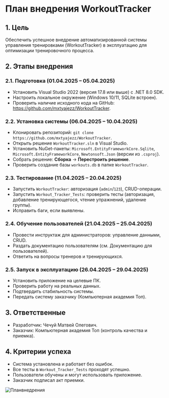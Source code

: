# План внедрения WorkoutTracker

## 1. Цель
Обеспечить успешное внедрение автоматизированной системы управления тренировками (WorkoutTracker) в эксплуатацию для оптимизации тренировочного процесса.

## 2. Этапы внедрения
### 2.1. Подготовка (01.04.2025 – 05.04.2025)
- Установить Visual Studio 2022 (версия 17.8 или выше) с .NET 8.0 SDK.
- Настроить локальное окружение (Windows 10/11, SQLite встроен).
- Проверить наличие исходного кода на GitHub: https://github.com/mxtyajezz/WorkoutTracker.

### 2.2. Установка системы (06.04.2025 – 10.04.2025)
- Клонировать репозиторий: `git clone https://github.com/mxtyajezz/WorkoutTracker`.
- Открыть решение `WorkoutTracker.sln` в Visual Studio.
- Установить NuGet-пакеты: `Microsoft.EntityFrameworkCore.Sqlite`, `Microsoft.EntityFrameworkCore`, `Newtonsoft.Json` (версии из `.csproj`).
- Собрать решение: **Сборка** → **Перестроить решение**.
- Проверить создание базы `workouts.db` в папке `WorkoutTracker`.

### 2.3. Тестирование (11.04.2025 – 20.04.2025)
- Запустить `WorkoutTracker`: авторизация (`admin`/`123`), CRUD-операции.
- Запустить `Workout_Tracker_Tests`: проверить тесты (авторизация, добавление тренирующегося, чтение упражнений, удаление группы).
- Исправить баги, если выявлены.

### 2.4. Обучение пользователей (21.04.2025 – 25.04.2025)
- Провести инструктаж для администраторов: управление данными, CRUD.
- Раздать документацию пользователям (см. Документацию для пользователей).
- Ответить на вопросы тренеров и тренирующихся.

### 2.5. Запуск в эксплуатацию (26.04.2025 – 29.04.2025)
- Установить приложение на целевые ПК.
- Проверить работу на реальных данных.
- Подтвердить стабильность системы.
- Передать систему заказчику (Компьютерная академия Топ).

## 3. Ответственные
- Разработчик: Чечуй Матвей Олегович.
- Заказчик: Компьютерная академия Топ (контроль качества и приемка).

## 4. Критерии успеха
- Система установлена и работает без ошибок.
- Все тесты в `Workout_Tracker_Tests` проходят успешно.
- Пользователи обучены и могут использовать приложение.
- Заказчик подписал акт приемки.


![Планвнедрения](../Диаграммы/Диаграмма_Ганта.jpg)
